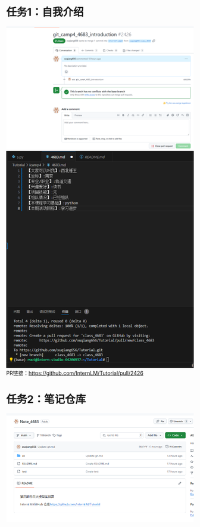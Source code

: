 
# 任务1：自我介绍
![image](image/1730949007273.jpg)
![image](image/1730886987728.jpg)
PR链接：https://github.com/InternLM/Tutorial/pull/2426

# 任务2：笔记仓库
![image](image\1730949325222.jpg)
